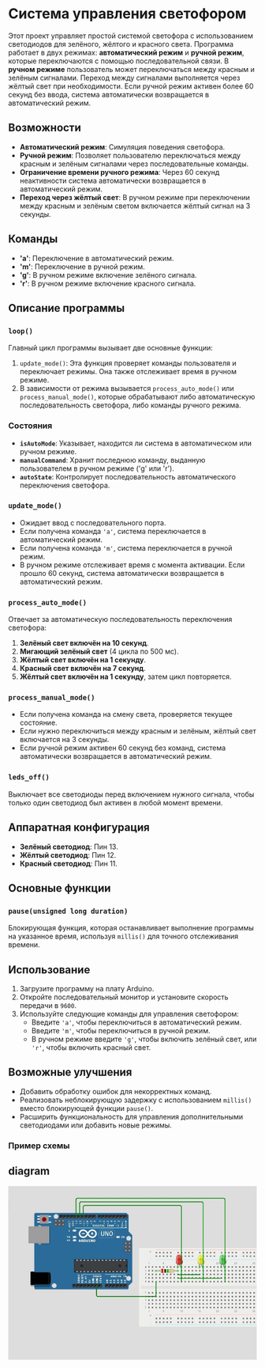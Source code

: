 # Система управления светофором

Этот проект управляет простой системой светофора с использованием светодиодов для зелёного, жёлтого и красного света. Программа работает в двух режимах: **автоматический режим** и **ручной режим**, которые переключаются с помощью последовательной связи. В **ручном режиме** пользователь может переключаться между красным и зелёным сигналами. Переход между сигналами выполняется через жёлтый свет при необходимости. Если ручной режим активен более 60 секунд без ввода, система автоматически возвращается в автоматический режим.

## Возможности
- **Автоматический режим**: Симуляция поведения светофора.
- **Ручной режим**: Позволяет пользователю переключаться между красным и зелёным сигналами через последовательные команды.
- **Ограничение времени ручного режима**: Через 60 секунд неактивности система автоматически возвращается в автоматический режим.
- **Переход через жёлтый свет**: В ручном режиме при переключении между красным и зелёным светом включается жёлтый сигнал на 3 секунды.

## Команды
- **'a'**: Переключение в автоматический режим.
- **'m'**: Переключение в ручной режим.
- **'g'**: В ручном режиме включение зелёного сигнала.
- **'r'**: В ручном режиме включение красного сигнала.

## Описание программы

### `loop()`
Главный цикл программы вызывает две основные функции:
1. `update_mode()`: Эта функция проверяет команды пользователя и переключает режимы. Она также отслеживает время в ручном режиме.
2. В зависимости от режима вызывается `process_auto_mode()` или `process_manual_mode()`, которые обрабатывают либо автоматическую последовательность светофора, либо команды ручного режима.

### Состояния
- **`isAutoMode`**: Указывает, находится ли система в автоматическом или ручном режиме.
- **`manualCommand`**: Хранит последнюю команду, выданную пользователем в ручном режиме ('g' или 'r').
- **`autoState`**: Контролирует последовательность автоматического переключения светофора.

### `update_mode()`
- Ожидает ввод с последовательного порта.
- Если получена команда `'a'`, система переключается в автоматический режим.
- Если получена команда `'m'`, система переключается в ручной режим.
- В ручном режиме отслеживает время с момента активации. Если прошло 60 секунд, система автоматически возвращается в автоматический режим.

### `process_auto_mode()`
Отвечает за автоматическую последовательность переключения светофора:
1. **Зелёный свет включён на 10 секунд**.
2. **Мигающий зелёный свет** (4 цикла по 500 мс).
3. **Жёлтый свет включён на 1 секунду**.
4. **Красный свет включён на 7 секунд**.
5. **Жёлтый свет включён на 1 секунду**, затем цикл повторяется.

### `process_manual_mode()`
- Если получена команда на смену света, проверяется текущее состояние.
- Если нужно переключиться между красным и зелёным, жёлтый свет включается на 3 секунды.
- Если ручной режим активен 60 секунд без команд, система автоматически возвращается в автоматический режим.

### `leds_off()`
Выключает все светодиоды перед включением нужного сигнала, чтобы только один светодиод был активен в любой момент времени.

## Аппаратная конфигурация
- **Зелёный светодиод**: Пин 13.
- **Жёлтый светодиод**: Пин 12.
- **Красный светодиод**: Пин 11.
## Основные функции

### `pause(unsigned long duration)`
Блокирующая функция, которая останавливает выполнение программы на указанное время, используя `millis()` для точного отслеживания времени.

## Использование

1. Загрузите программу на плату Arduino.
2. Откройте последовательный монитор и установите скорость передачи в `9600`.
3. Используйте следующие команды для управления светофором:
   - Введите `'a'`, чтобы переключиться в автоматический режим.
   - Введите `'m'`, чтобы переключиться в ручной режим.
   - В ручном режиме введите `'g'`, чтобы включить зелёный свет, или `'r'`, чтобы включить красный свет.

## Возможные улучшения
- Добавить обработку ошибок для некорректных команд.
- Реализовать неблокирующую задержку с использованием `millis()` вместо блокирующей функции `pause()`.
- Расширить функциональность для управления дополнительными светодиодами или добавить новые режимы.

### Пример схемы


## diagram
![traffic light diagram](img/traffic_light_diagram.jpg)
